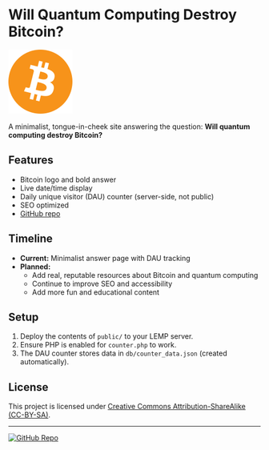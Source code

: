# Will Quantum Computing Destroy Bitcoin?

![Bitcoin Logo](public/bitcoin.svg)

A minimalist, tongue-in-cheek site answering the question: **Will quantum computing destroy Bitcoin?**

## Features
- Bitcoin logo and bold answer
- Live date/time display
- Daily unique visitor (DAU) counter (server-side, not public)
- SEO optimized
- [GitHub repo](https://github.com/actuallyrizzn/willquantumcomputingdestroybitcoin.com)

## Timeline
- **Current:** Minimalist answer page with DAU tracking
- **Planned:**
  - Add real, reputable resources about Bitcoin and quantum computing
  - Continue to improve SEO and accessibility
  - Add more fun and educational content

## Setup
1. Deploy the contents of `public/` to your LEMP server.
2. Ensure PHP is enabled for `counter.php` to work.
3. The DAU counter stores data in `db/counter_data.json` (created automatically).

## License
This project is licensed under [Creative Commons Attribution-ShareAlike (CC-BY-SA)](https://creativecommons.org/licenses/by-sa/4.0/).

---

[![GitHub Repo](https://github.githubassets.com/images/modules/logos_page/GitHub-Mark.png)](https://github.com/actuallyrizzn/willquantumcomputingdestroybitcoin.com) 